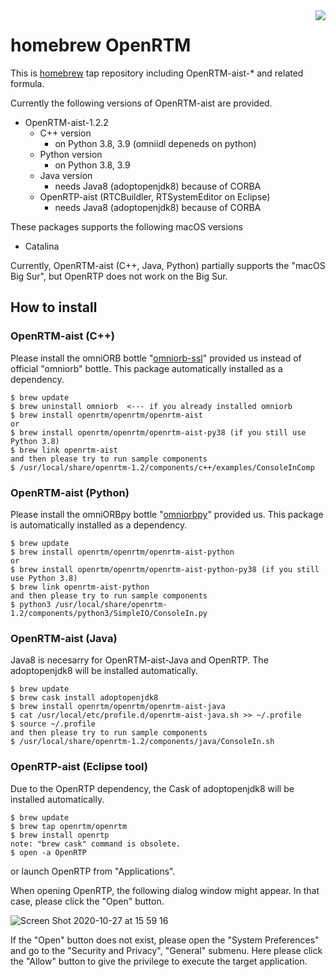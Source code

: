 <img src="https://upload.wikimedia.org/wikipedia/commons/thumb/9/95/Homebrew_logo.svg/159px-Homebrew_logo.svg.png" align="right">

# homebrew OpenRTM
This is [homebrew](https://brew.sh/) tap repository including OpenRTM-aist-* and related formula.

Currently the following versions of OpenRTM-aist are provided.

- OpenRTM-aist-1.2.2
  - C++ version
    - on Python 3.8, 3.9 (omniidl depeneds on python)
  - Python version
    - on Python 3.8, 3.9
  - Java version
    - needs Java8 (adoptopenjdk8) because of CORBA
  - OpenRTP-aist (RTCBuildler, RTSystemEditor on Eclipse)
    - needs Java8 (adoptopenjdk8) because of CORBA

These packages supports the following macOS versions

- Catalina

Currently, OpenRTM-aist (C++, Java, Python) partially supports the "macOS Big Sur", but OpenRTP does not work on the Big Sur. 

## How to install

### OpenRTM-aist (C++)

Please install the omniORB bottle "[omniorb-ssl](https://github.com/OpenRTM/homebrew-omniorb)" provided us instead of official "omniorb" bottle. This package automatically installed as a dependency.
```shell
$ brew update
$ brew uninstall omniorb  <--- if you already installed omniorb
$ brew install openrtm/openrtm/openrtm-aist
or
$ brew install openrtm/openrtm/openrtm-aist-py38 (if you still use Python 3.8)
$ brew link openrtm-aist
and then please try to run sample components 
$ /usr/local/share/openrtm-1.2/components/c++/examples/ConsoleInComp
```

### OpenRTM-aist (Python)
Please install the omniORBpy bottle "[omniorbpy](https://github.com/OpenRTM/homebrew-omniorb)" provided us. This package is automatically installed as a dependency.
```shell
$ brew update
$ brew install openrtm/openrtm/openrtm-aist-python
or
$ brew install openrtm/openrtm/openrtm-aist-python-py38 (if you still use Python 3.8)
$ brew link openrtm-aist-python
and then please try to run sample components
$ python3 /usr/local/share/openrtm-1.2/components/python3/SimpleIO/ConsoleIn.py 
```

### OpenRTM-aist (Java)
Java8 is necesarry for OpenRTM-aist-Java and OpenRTP. The adoptopenjdk8 will be installed automatically. 
```shell
$ brew update
$ brew cask install adoptopenjdk8
$ brew install openrtm/openrtm/openrtm-aist-java
$ cat /usr/local/etc/profile.d/openrtm-aist-java.sh >> ~/.profile
$ source ~/.profile
and then please try to run sample components
$ /usr/local/share/openrtm-1.2/components/java/ConsoleIn.sh
```

### OpenRTP-aist (Eclipse tool)
Due to the OpenRTP dependency, the Cask of adoptopenjdk8 will be installed automatically.

```shell
$ brew update
$ brew tap openrtm/openrtm
$ brew install openrtp
note: "brew cask" command is obsolete.
$ open -a OpenRTP
```
or launch OpenRTP from "Applications".

 
When opening OpenRTP, the following dialog window might appear.
In that case, please click the "Open" button.

![Screen Shot 2020-10-27 at 15 59 16](https://user-images.githubusercontent.com/11814060/97267621-ca54f780-186d-11eb-9d88-6a41258286fd.png)

If the "Open" button does not exist, please open the "System Preferences" and go to the "Security and Privacy", "General" submenu.
Here please click the "Allow" button to give the privilege to execute the target application.



